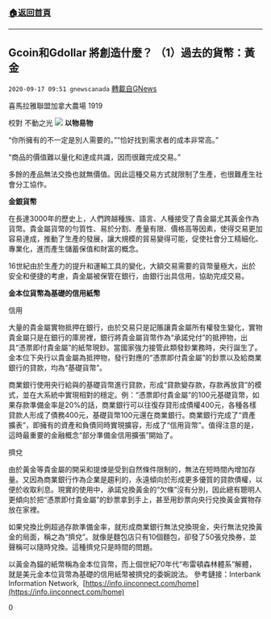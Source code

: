 ###  [:house:返回首頁](https://github.com/ourhimalayas/txt)
---

## Gcoin和Gdollar 將創造什麼？ （1）過去的貨幣：黃金
`2020-09-17 09:51 gnewscanada` [轉載自GNews](https://gnews.org/zh-hant/363432/)

喜馬拉雅聯盟加拿大農場 1919

校對 不動之光
![](https://s3.amazonaws.com/gnews-media-offload/wp-content/uploads/2020/09/17081536/%E5%9B%BE%E7%89%873-5.png)
**以物易物**

“你所擁有的不一定是別人需要的。”“恰好找到需求者的成本非常高。”

“商品的價值難以量化和達成共識，因而很難完成交易。”

多餘的產品無法交換也就無價值。因此這種交易方式就限制了生產，也很難產生社會分工協作。

**金銀貨幣**

在長達3000年的歷史上，人們跨越種族、語言、人種接受了貴金屬尤其黃金作為貨幣。貴金屬貨幣的勻質性、易於分割、產量有限、價格高等因素，使得交易更加容易達成，推動了生產的發展，讓大規模的貿易變得可能，促使社會分工精細化、專業化，進而產生儲蓄保值和財富的概念。

16世紀由於生產力的提升和運輸工具的變化，大額交易需要的貨幣量極大，出於安全和便捷的考慮，貴金屬被保管在銀行，由銀行出具信用，協助完成交易。

**金本位貨幣為基礎的信用紙幣**

信用

大量的貴金屬實物抵押在銀行，由於交易只是記賬讓貴金屬所有權發生變化，實物貴金屬只是在銀行的庫房裡，銀行將貴金屬貨幣作為“承諾兌付”的抵押物，出具“憑票即付貴金屬”的紙幣現鈔。當國家強力接管此類發鈔業務時，央行誕生了。金本位下央行以貴金屬為抵押物，發行對應的“憑票即付貴金屬”的鈔票以及給商業銀行的貸款，均為“基礎貨幣”。

商業銀行使用央行給與的基礎貨幣進行貸款，形成“貸款變存款，存款再放貸”的模式，並在大系統中實現相對的穩定。例：“憑票即付貴金屬”的100元基礎貨幣，如果存款準備金率是20%的話，商業銀行可以往復存貸形成債權400元，各種各樣貸款人形成了債務400元，基礎貨幣100元還在商業銀行。商業銀行完成了“資產擴表”，即擁有的資產和負債同時實現擴容，形成了“信用貨幣”。值得注意的是，這時最重要的金融概念“部分準備金信用擴張”開始了。

擠兌

由於黃金等貴金屬的開采和提煉是受到自然條件限制的，無法在短時間內增加存量。又因為商業銀行作為企業是趨利的，永遠傾向於形成更多優質的貸款債權，以便於收取利息。現實的使用中，承諾兌換黃金的“欠條”沒有分別，因此總有聰明人更傾向於把“憑票即付貴金屬”的鈔票拿到手上，甚至用鈔票向央行兌換黃金實物存放在家裡。

如果兌換比例超過存款準備金率，就形成商業銀行無法兌換現金，央行無法兌換黃金的局面，稱之為“擠兌”。就像是麵包店只有10個麵包，卻發了50張兌換券，並聲稱可以隨時兌換。這種擠兌只是時間的問題。

以黃金為錨的紙幣稱為金本位貨幣，而上個世紀70年代“布雷頓森林體系”解體，就是美元金本位貨幣為基礎的信用紙幣被擠兌的委婉說法。 參考鏈接：Interbank Information Network,  [https://info.iinconnect.com/home](https://info.iinconnect.com/home)

0
